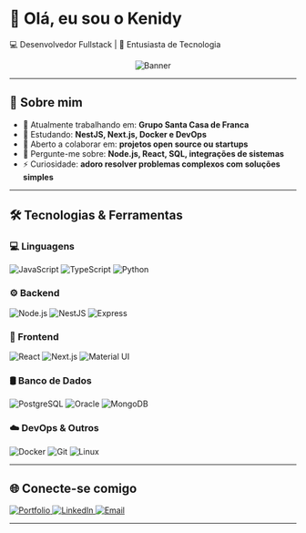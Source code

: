 # 👋 Olá, eu sou o Kenidy

💻 Desenvolvedor Fullstack | 🚀 Entusiasta de Tecnologia 

<div align="center">
  <img src="https://media.giphy.com/media/xT9IgzoKnwFNmISR8I/giphy.gif" alt="Banner" />
</div>

---

## 🚀 Sobre mim
- 🔭 Atualmente trabalhando em: **Grupo Santa Casa de Franca**
- 🌱 Estudando: **NestJS, Next.js, Docker e DevOps**
- 👯 Aberto a colaborar em: **projetos open source ou startups**
- 💬 Pergunte-me sobre: **Node.js, React, SQL, integrações de sistemas**
- ⚡ Curiosidade: **adoro resolver problemas complexos com soluções simples**

---

## 🛠️ Tecnologias & Ferramentas

### 💻 Linguagens
![JavaScript](https://img.shields.io/badge/JavaScript-F7DF1E?style=flat&logo=javascript&logoColor=000)
![TypeScript](https://img.shields.io/badge/TypeScript-3178C6?style=flat&logo=typescript&logoColor=fff)
![Python](https://img.shields.io/badge/Python-3776AB?style=flat&logo=python&logoColor=fff)

### ⚙️ Backend
![Node.js](https://img.shields.io/badge/Node.js-339933?style=flat&logo=node.js&logoColor=fff)
![NestJS](https://img.shields.io/badge/NestJS-E0234E?style=flat&logo=nestjs&logoColor=fff)
![Express](https://img.shields.io/badge/Express-000?style=flat&logo=express&logoColor=fff)

### 🎨 Frontend
![React](https://img.shields.io/badge/React-20232A?style=flat&logo=react&logoColor=61DAFB)
![Next.js](https://img.shields.io/badge/Next.js-000?style=flat&logo=next.js&logoColor=fff)
![Material UI](https://img.shields.io/badge/MUI-007FFF?style=flat&logo=mui&logoColor=fff)

### 🛢️ Banco de Dados
![PostgreSQL](https://img.shields.io/badge/PostgreSQL-336791?style=flat&logo=postgresql&logoColor=fff)
![Oracle](https://img.shields.io/badge/Oracle-F80000?style=for-the-badge&logo=oracle&logoColor=white)
![MongoDB](https://img.shields.io/badge/MongoDB-47A248?style=flat&logo=mongodb&logoColor=fff)

### ☁️ DevOps & Outros
![Docker](https://img.shields.io/badge/Docker-2496ED?style=flat&logo=docker&logoColor=fff)
![Git](https://img.shields.io/badge/Git-F05032?style=flat&logo=git&logoColor=fff)
![Linux](https://img.shields.io/badge/Linux-FCC624?style=flat&logo=linux&logoColor=000)

---

## 🌐 Conecte-se comigo

<p align="start">
  <a href="https://portfolio-6m0a.onrender.com/">
    <img src="https://img.shields.io/badge/Portfolio-000?style=flat&logo=vercel&logoColor=fff" alt="Portfolio"/>
  </a>
  <a href="https://www.linkedin.com/in/kenidy-correa-3a7a14259/">
    <img src="https://img.shields.io/badge/LinkedIn-0A66C2?style=flat&logo=linkedin&logoColor=fff" alt="LinkedIn"/>
  </a>
  <a href="mailto:kenidycorrea37@gmail.com">
    <img src="https://img.shields.io/badge/Email-D14836?style=flat&logo=gmail&logoColor=fff" alt="Email"/>
  </a>
</p>

---
